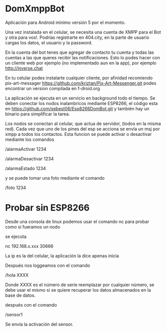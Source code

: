 # DomXmppBot
Aplicación para Android mínimo versión 5 por el momento.

Una vez instalada en el celular, se necesita una cuenta de XMPP para el Bot y otra para vos!. Podrías registrarte en 404.city, en la parte de usuario cargas los datos, el usuario y la password.

En la cuenta del bot tenes que agregar de contacto tu cuenta y todas las cuentas a las que queres recibir las notificaciones. Esto lo podes hacer con un cliente web por ejemplo (no implementado aun en la app), por ejemplo http://inverse.chat

En tu celular podes instalarte cualquier cliente, por afinidad recomiendo pix-art-messager https://github.com/kriztan/Pix-Art-Messenger.git podes encontrar un version compilada en f-droid.org

La aplicación se ejecuta en un servicio en background todo el tiempo. Se deben conectar los nodos inalambricos mediante ESP8266, el código esta en https://github.com/sebest06/Esp8266DomBot.git y también hay un binario para simplificar la tarea.

Los nodos se conectan al celular, que actua de servidor, (todos en la misma red). Cada vez que uno de los pines del esp se acciona se envía un msj por xmpp a todos los contactos. Esta funcion se puede activar o desactivar mediante los comandos

/alarmaActivar 1234

/alarmaDesactivar 1234

/alarmaEstado 1234

y se puede tomar una foto mediante el comando

/foto 1234

# Probar sin ESP8266
Desde una consola de linux podemos usar el comando nc para probar como si fueramos un nodo

se ejecuta

nc 192.168.x.xxx 30666

La ip es la del celular, la aplicación la dice apenas inicia

Después nos loggeamos con el comando

/hola XXXX

Donde XXXX es el número de serie reemplazar por cualquier número, se debe usar el mismo si se quiere recuperar los datos almacenados en la base de datos.

después con el comando 

/sensor1

Se envía la activación del sensor.

